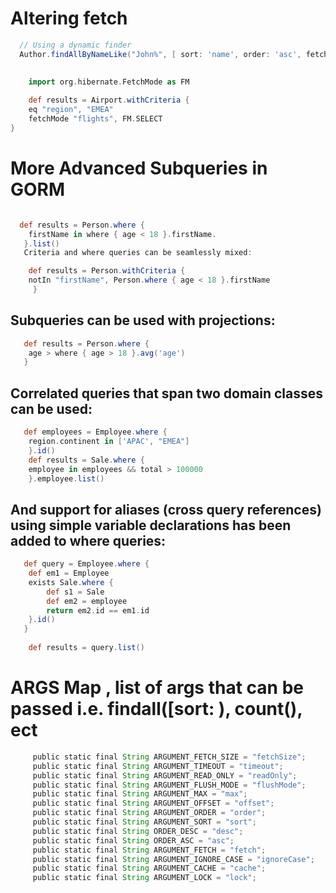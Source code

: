 # Altering fetch
```groovy
  // Using a dynamic finder
  Author.findAllByNameLike("John%", [ sort: 'name', order: 'asc', fetch: [location: 'join'] ])
  
  
    import org.hibernate.FetchMode as FM

    def results = Airport.withCriteria {
    eq "region", "EMEA"
    fetchMode "flights", FM.SELECT
}
```
# More Advanced Subqueries in GORM
```groovy

  def results = Person.where {
    firstName in where { age < 18 }.firstName. 
   }.list()
   Criteria and where queries can be seamlessly mixed:

    def results = Person.withCriteria {
    notIn "firstName", Person.where { age < 18 }.firstName
     }
```

## Subqueries can be used with projections:
```groovy
   def results = Person.where {
    age > where { age > 18 }.avg('age')
   }
```

## Correlated queries that span two domain classes can be used:
```groovy
   def employees = Employee.where {
    region.continent in ['APAC', "EMEA"]
    }.id()
    def results = Sale.where {
    employee in employees && total > 100000
    }.employee.list()
```
## And support for aliases (cross query references) using simple variable declarations has been added to where queries:
```groovy
   def query = Employee.where {
    def em1 = Employee
    exists Sale.where {
        def s1 = Sale
        def em2 = employee
        return em2.id == em1.id
    }.id()
   }
   
    def results = query.list()
```

# ARGS Map , list of args that can be passed i.e.  findall([sort: ), count(), ect
```groovy
     public static final String ARGUMENT_FETCH_SIZE = "fetchSize";
     public static final String ARGUMENT_TIMEOUT = "timeout";
     public static final String ARGUMENT_READ_ONLY = "readOnly";
     public static final String ARGUMENT_FLUSH_MODE = "flushMode";
     public static final String ARGUMENT_MAX = "max";
     public static final String ARGUMENT_OFFSET = "offset";
     public static final String ARGUMENT_ORDER = "order";
     public static final String ARGUMENT_SORT = "sort";
     public static final String ORDER_DESC = "desc";
     public static final String ORDER_ASC = "asc";
     public static final String ARGUMENT_FETCH = "fetch";
     public static final String ARGUMENT_IGNORE_CASE = "ignoreCase";
     public static final String ARGUMENT_CACHE = "cache";
     public static final String ARGUMENT_LOCK = "lock";
```

